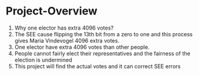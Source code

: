 # Project-Overview

1. Why one elector has extra 4096 votes?
2. The SEE cause flipping the 13th bit from a zero to one and this process gives Maria Vindevogel 4096 extra votes.
3. One elector have extra 4096 votes than other people. 
4. People cannot fairly elect their representatives and the fairness of the election is undermined
5. This project will find the actual votes and it can correct SEE errors 
